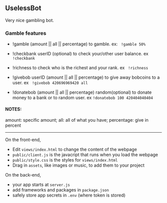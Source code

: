 ## UselessBot

Very nice gambling bot.

### Gamble features

+ !gamble (amount || all || percentage) to gamble. ex: ``` !gamble 50%```

+ !checkbank userID (optional) to check your/other user balance. ex ``` !checkbank ```

+ !richness to check who is the richest and your rank. ex ``` !richness```

+ !givebob userID (amount || all || percentage) to give away bobcoins to a user. ex ``` !givebob 420696969420 all```

+ !donatebob (amount || all || percentage) random(optional) to donate money to a bank or to random user. ex ```!donatebob 100 420404040404```

#### NOTES:

amount: specific amount; all: all of what you have; percentage: give in percent 

<hr>

On the front-end,

- Edit `views/index.html` to change the content of the webpage
- `public/client.js` is the javacript that runs when you load the webpage
- `public/style.css` is the styles for `views/index.html`
- Drag in `assets`, like images or music, to add them to your project

On the back-end,

- your app starts at `server.js`
- add frameworks and packages in `package.json`
- safely store app secrets in `.env` (where token is stored)